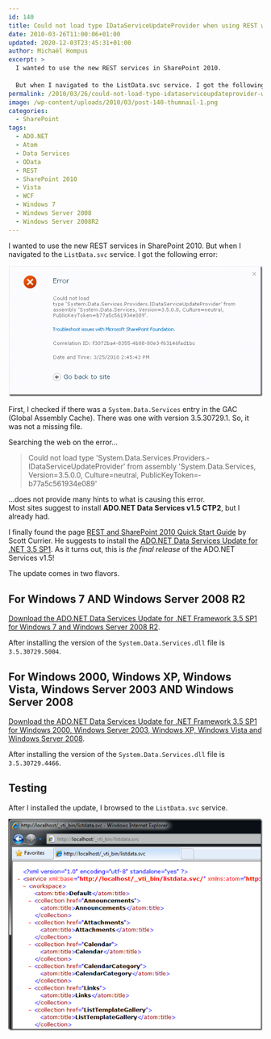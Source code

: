 ```yaml
---
id: 140
title: Could not load type IDataServiceUpdateProvider when using REST with SharePoint 2010
date: 2010-03-26T11:00:06+01:00
updated: 2020-12-03T23:45:31+01:00
author: Michaël Hompus
excerpt: >
  I wanted to use the new REST services in SharePoint 2010.

  But when I navigated to the ListData.svc service. I got the following error: “Could not load type 'System.Data.Services.Providers.IDataServiceUpdateProvider' from assembly 'System.Data.Services, Version=3.5.0.0, Culture=neutral, PublicKeyToken=b77a5c561934e089'.”
permalink: /2010/03/26/could-not-load-type-idataserviceupdateprovider-when-using-rest-with-sharepoint-2010/
image: /wp-content/uploads/2010/03/post-140-thumnail-1.png
categories:
  - SharePoint
tags:
  - ADO.NET
  - Atom
  - Data Services
  - OData
  - REST
  - SharePoint 2010
  - Vista
  - WCF
  - Windows 7
  - Windows Server 2008
  - Windows Server 2008R2
---
```


I wanted to use the new REST services in SharePoint 2010. But when I navigated to the `ListData.svc` service.
I got the following error:

![Screenshot displaying SharePoint 2010 showing the following error: "Could not load type 'System.Data.Services.Providers.IDataServiceUpdateProvider' from assembly 'System.Data.Services, Version=3.5.0.0, Culture=neutral, PublicKeyToken=b77a5c561934e089'."](/wp-content/uploads/2010/03/error-load-type-idataserviceupdateprovider.png)

First, I checked if there was a `System.Data.Services` entry in the GAC (Global Assembly Cache).
There was one with version 3.5.30729.1. So, it was not a missing file.

Searching the web on the error...

> Could not load type 'System.­Data.­Services.­Providers.­IDataServiceUpdateProvider'
> from assembly 'System.­Data.­Services, Version=3.5.0.0, Culture=­neutral, PublicKeyToken=­b77a5c561934e089'

...does not provide many hints to what is causing this error.  
Most sites suggest to install **ADO.NET Data Services v1.5 CTP2**, but I already had.

I finally found the page [REST and SharePoint 2010 Quick Start Guide](https://scottcurrier.wordpress.com/2010/02/20/rest-and-sharepoint-2010-quick-start-guide-table-of-contents/)
by Scott Currier.
He suggests to install the [ADO.NET Data Services Update for .NET 3.5 SP1](https://learn.microsoft.com/archive/blogs/astoriateam/data-services-update-for-net-3-5-sp1-now-available-for-download).
As it turns out, this is _the final release_ of the ADO.NET Services v1.5!

The update comes in two flavors.

## For Windows 7 AND Windows Server 2008 R2

[Download the ADO.NET Data Services Update for .NET Framework 3.5 SP1 for Windows 7 and Windows Server 2008 R2](https://www.microsoft.com/en-us/download/details.aspx?id=2343).

After installing the version of the `System.Data.Services.dll` file is `3.5.30729.5004`.

## For Windows 2000, Windows XP, Windows Vista, Windows Server 2003 AND Windows Server 2008

[Download the ADO.NET Data Services Update for .NET Framework 3.5 SP1 for Windows 2000, Windows Server 2003, Windows XP, Windows Vista and Windows Server 2008](http://www.microsoft.com/download/details.aspx?familyid=21f20103-551e-4501-89b3-e53fcac5cffd).

After installing the version of the `System.Data.Services.dll` file is `3.5.30729.4466`.

## Testing

After I installed the update, I browsed to the `ListData.svc` service.

![Screenshot displaying the service description of a SharePoint 2010 Team Site as an atom feed.](/wp-content/uploads/2010/03/sharepoint-atom-feed.png "The service description of a SharePoint 2010 Team Site as an atom feed.")
